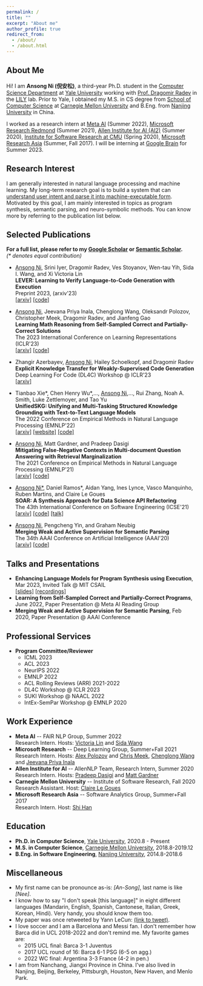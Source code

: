 ```yaml
---
permalink: /
title: ""
excerpt: "About me"
author_profile: true
redirect_from: 
  - /about/
  - /about.html
---
```


About Me
------
Hi! I am **Ansong Ni (倪安松)**, a third-year Ph.D. student in the [Computer Science Department](https://cpsc.yale.edu) at [Yale University](https://yale.edu) working with [Prof. Dragomir Radev](http://www.cs.yale.edu/homes/radev) in the [LILY](https://yale-lily.github.io) lab. 
Prior to Yale, I obtained my M.S. in CS degree from [School of Computer Science](https://cs.cmu.edu) at [Carnegie Mellon University](https://cmu.edu) and B.Eng. from [Nanjing University](https:ww.//nju.edu.cn) in China.

I worked as a research intern at [Meta AI](https://www.facebook.com/MetaAI/) (Summer 2022), [Microsoft Research Redmond](https://www.microsoft.com/en-us/research/group/deep-learning-group) (Summer 2021), [Allen Institute for AI (AI2)](https://allenai.org) (Summer 2020), [Institute for Software Research at CMU](https://www.isri.cmu.edu/) (Spring 2020), [Microsoft Research Asia](https://www.microsoft.com/en-us/research/lab/microsoft-research-asia/) (Summer, Fall 2017). I will be interning at [Google Brain](https://research.google/teams/brain/) for Summer 2023.

Research Interest
------
I am generally interested in natural language processing and machine learning. My long-term research goal is to build a system that can <u>understand user intent and parse it into machine-executable form</u>. 
Motivated by this goal, I am mainly interested in topics as program synthesis, semantic parsing, and neuro-symbolic methods. You can know more by referring to the publication list below. 
 
Selected Publications
------
**For a full list, please refer to my [Google Scholar](https://scholar.google.com/citations?user=4IA1clAAAAAJ&hl=en) or [Semantic Scholar](https://www.semanticscholar.org/author/Ansong-Ni/33981736).**   
*(\* denotes equal contribution)*

* <u>Ansong Ni</u>, Srini Iyer, Dragomir Radev, Ves Stoyanov, Wen-tau Yih, Sida I. Wang, and Xi Victoria Lin  
**LEVER: Learning to Verify Language-to-Code Generation with Execution**    
Preprint 2023, (arxiv'23)  
    [\[arxiv\]](https://arxiv.org/abs/2302.08468)
    [\[code\]](https://github.com/niansong1996/lever)  

* <u>Ansong Ni</u>, Jeevana Priya Inala, Chenglong Wang, Oleksandr Polozov, Christopher Meek, Dragomir Radev, and Jianfeng Gao   
**Learning Math Reasoning from Self-Sampled Correct and Partially-Correct Solutions**    
The 2023 International Conference on Learning Representations (ICLR'23)  
    [\[arxiv\]](https://arxiv.org/abs/2205.14318)
    [\[code\]](https://github.com/microsoft/TraceCodegen)

* Zhangir Azerbayev, <u>Ansong Ni</u>, Hailey Schoelkopf, and Dragomir Radev  
**Explicit Knowledge Transfer for Weakly-Supervised Code Generation**   
Deep Learning For Code (DL4C) Workshop @ ICLR'23  
    [\[arxiv\]](https://arxiv.org/abs/2211.16740)     

* Tianbao Xie\*, Chen Henry Wu\*,..., <u>Ansong Ni</u>,..., Rui Zhang, Noah A. Smith, Luke Zettlemoyer, and Tao Yu  
**UnifiedSKG: Unifying and Multi-Tasking Structured Knowledge Grounding with Text-to-Text Language Models**  
The 2022 Conference on Empirical Methods in Natural Language Processing (EMNLP'22)  
    [\[arxiv\]](https://arxiv.org/abs/2201.05966)
    [\[website\]](https://unifiedskg.com/)
    [\[code\]](https://github.com/HKUNLP/UnifiedSKG)  

* <u>Ansong Ni</u>, Matt Gardner, and Pradeep Dasigi  
**Mitigating False-Negative Contexts in Multi-document Question Answering with Retrieval Marginalization**  
The 2021 Conference on Empirical Methods in Natural Language Processing (EMNLP'21)  
    [\[arxiv\]](https://arxiv.org/abs/2103.12235) 
    [\[code\]](https://github.com/niansong1996/retrieval_marginalization)

* <u>Ansong Ni*</u>, Daniel Ramos\*, Aidan Yang, Ines Lynce, Vasco Manquinho, Ruben Martins, and Claire Le Goues  
**SOAR: A Synthesis Approach for Data Science API Refactoring**  
The 43th International Conference on Software Engineering (ICSE'21)  
    [\[arxiv\]](https://arxiv.org/abs/2102.06726)
    [\[code\]](https://github.com/danieltrt/SOAR)
    [\[talk\]](https://www.youtube.com/watch?v=RDRVGkVwcQQ)

* <u>Ansong Ni</u>, Pengcheng Yin, and Graham Neubig   
**Merging Weak and Active Supervision for Semantic Parsing**   
The 34th AAAI Conference on Artificial Intelligence (AAAI'20)   
    [\[arxiv\]](http://arxiv.org/abs/1911.12986)
    [\[code\]](https://github.com/niansong1996/wassp)

Talks and Presentations
------
* **Enhancing Language Models for Program Synthesis using Execution**, Mar 2023, Invited Talk @ MIT CSAIL   
    [\[slides\]](https://github.com/niansong1996/niansong1996.github.io/tree/master/files/Ansong_MIT_Talk.pdf)
    [\[recordings\]](https://t.co/pKMiHR7OXd)
* **Learning from Self-Sampled Correct and Partially-Correct Programs**, June 2022, Paper Presentation @ Meta AI Reading Group  
* **Merging Weak and Active Supervision for Semantic Parsing**, Feb 2020, Paper Presentation @ AAAI Conference  

Professional Services
------
* **Program Committee/Reviewer** 
  * ICML 2023
  * ACL 2023
  * NeurIPS 2022
  * EMNLP 2022
  * ACL Rolling Reviews (ARR) 2021-2022
  * DL4C Workshop @ ICLR 2023
  * SUKI Workshop @ NAACL 2022
  * IntEx-SemPar Workshop @ EMNLP 2020

Work Experience
------
* **Meta AI** -- FAIR NLP Group, Summer 2022  
    Research Intern. Hosts: [Victoria Lin](http://victorialin.net/) and [Sida Wang](http://www.sidaw.xyz/) 
* **Microsoft Research** -- Deep Learning Group,  Summer+Fall 2021  
    Research Intern. Hosts: [Alex Polozov](https://alexpolozov.com) and [Chris Meek](https://www.microsoft.com/en-us/research/people/meek/), [Chenglong Wang](https://chenglongwang.org/) and [Jeevana Priya Inala](https://jinala.github.io/)
* **Allen Institute for AI** -- AllenNLP Team, Research Intern, Summer 2020  
    Research Intern. Hosts: [Pradeep Dasigi](https://pdasigi.github.io/) and [Matt Gardner](https://matt-gardner.github.io/)
* **Carnegie Mellon University** -- Institute of Software Research, Fall 2020   
    Research Assistant. Host: [Claire Le Goues](https://clairelegoues.com/)
* **Microsoft Research Asia** -- Software Analytics Group, Summer+Fall 2017  
    Research Intern. Host: [Shi Han](https://www.microsoft.com/en-us/research/people/shihan/)

Education
------
* **Ph.D. in Computer Science**, [Yale University](https://yale.edu), 2020.8 - Present
* **M.S. in Computer Science**, [Carnegie Mellon University](https://cs.cmu.edu), 2018.8-2019.12
* **B.Eng. in Software Engineering**, [Nanjing University](https://www.nju.edu.cn), 2014.8-2018.6

Miscellaneous
------
* My first name can be pronounce as-is: *[An-Song]*, last name is like *[Nee]*.
* I know how to say "I don't speak [this language]" in eight different languages (Mandarin, English, Spanish, Cantonese, Italian, Greek, Korean, Hindi). Very handy, you should know them too.
* My paper was once retweeted by Yann LeCun: [(link to tweet)](https://twitter.com/ylecun/status/1628383670921732098?s=20).
* I love soccer and I am a Barcelona and Messi fan. I don't remember how Barca did in UCL 2018-2022 and don't remind me. My favorite games are: 
  * 2015 UCL final: Barca 3-1 Juventus
  * 2017 UCL round of 16: Barca 6-1 PSG (6-5 on agg.)
  * 2022 WC final: Argentina 3-3 France (4-2 in pen.)
* I am from Nanchang, Jiangxi Province in China. I've also lived in Nanjing, Beijing, Berkeley, Pittsburgh, Houston, New Haven, and Menlo Park.
